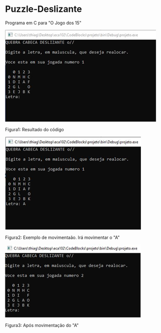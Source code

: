 # Puzzle-Deslizante
Programa em C para "O Jogo dos 15"

![Figura1: Resultado do código](https://github.com/ThiagOliveira26/Puzzle-Deslizante/blob/master/Projeto1.JPG?raw=true)

Figura1: Resultado do código

![Figura2: Exemplo de movimentaão. Irá movimentar o "A"](https://github.com/ThiagOliveira26/Puzzle-Deslizante/blob/master/jogadaA.JPG?raw=true)

Figura2: Exemplo de movimentaão. Irá movimentar o "A"

![Figura3: Após movimentação do "A"](https://github.com/ThiagOliveira26/Puzzle-Deslizante/blob/master/jogadaApos.JPG?raw=true)

Figura3: Após movimentação do "A"
